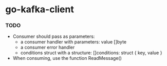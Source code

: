 # go-kafka-client

### TODO
- Consumer should pass as parameters: 
  - a consumer handler with parameters: value []byte
  - a consumer error handler
  - conditions struct with a structure: []conditions: struct { key, value }
- When consuming, use the function ReadMessage()
